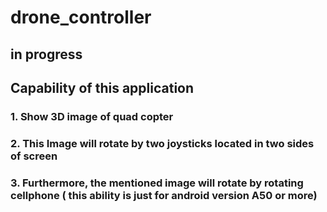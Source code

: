 # drone_controller
## in progress
## Capability of this application
### 1. Show 3D image of quad copter 
### 2. This Image will rotate by two joysticks located in two sides of screen
### 3. Furthermore, the mentioned image will rotate by rotating cellphone ( this ability is just for android version A50 or more)
